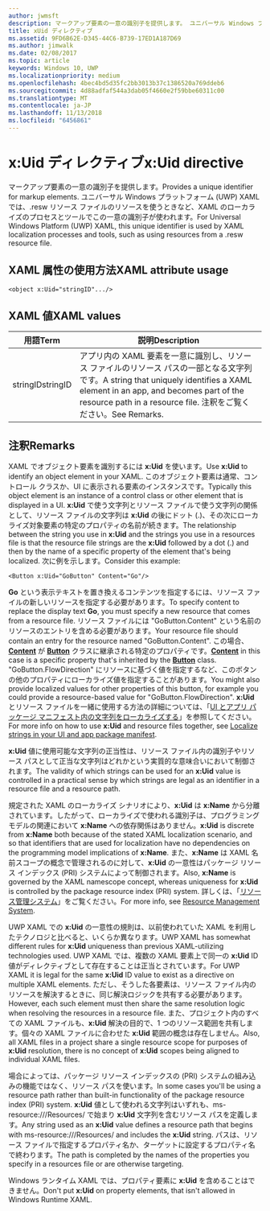 ```yaml
---
author: jwmsft
description: マークアップ要素の一意の識別子を提供します。 ユニバーサル Windows プラットフォーム (UWP) XAML では、.resw リソース ファイルのリソースを使うときなど、XAML のローカライズのプロセスとツールでこの一意の識別子が使われます。
title: xUid ディレクティブ
ms.assetid: 9FD6B62E-D345-44C6-B739-17ED1A187D69
ms.author: jimwalk
ms.date: 02/08/2017
ms.topic: article
keywords: Windows 10, UWP
ms.localizationpriority: medium
ms.openlocfilehash: 4bec4bd5d35fc2bb3013b37c1386520a769ddeb6
ms.sourcegitcommit: 4d88adfaf544a3dab05f4660e2f59bbe60311c00
ms.translationtype: MT
ms.contentlocale: ja-JP
ms.lasthandoff: 11/13/2018
ms.locfileid: "6456861"
---
```

# <a name="xuid-directive"></a><span data-ttu-id="7f819-105">x:Uid ディレクティブ</span><span class="sxs-lookup"><span data-stu-id="7f819-105">x:Uid directive</span></span>


<span data-ttu-id="7f819-106">マークアップ要素の一意の識別子を提供します。</span><span class="sxs-lookup"><span data-stu-id="7f819-106">Provides a unique identifier for markup elements.</span></span> <span data-ttu-id="7f819-107">ユニバーサル Windows プラットフォーム (UWP) XAML では、.resw リソース ファイルのリソースを使うときなど、XAML のローカライズのプロセスとツールでこの一意の識別子が使われます。</span><span class="sxs-lookup"><span data-stu-id="7f819-107">For Universal Windows Platform (UWP) XAML, this unique identifier is used by XAML localization processes and tools, such as using resources from a .resw resource file.</span></span>

## <a name="xaml-attribute-usage"></a><span data-ttu-id="7f819-108">XAML 属性の使用方法</span><span class="sxs-lookup"><span data-stu-id="7f819-108">XAML attribute usage</span></span>

``` syntax
<object x:Uid="stringID".../>
```

## <a name="xaml-values"></a><span data-ttu-id="7f819-109">XAML 値</span><span class="sxs-lookup"><span data-stu-id="7f819-109">XAML values</span></span>

| <span data-ttu-id="7f819-110">用語</span><span class="sxs-lookup"><span data-stu-id="7f819-110">Term</span></span> | <span data-ttu-id="7f819-111">説明</span><span class="sxs-lookup"><span data-stu-id="7f819-111">Description</span></span> |
|------|-------------|
| <span data-ttu-id="7f819-112">stringID</span><span class="sxs-lookup"><span data-stu-id="7f819-112">stringID</span></span> | <span data-ttu-id="7f819-113">アプリ内の XAML 要素を一意に識別し、リソース ファイルのリソース パスの一部となる文字列です。</span><span class="sxs-lookup"><span data-stu-id="7f819-113">A string that uniquely identifies a XAML element in an app, and becomes part of the resource path in a resource file.</span></span> <span data-ttu-id="7f819-114">注釈をご覧ください。</span><span class="sxs-lookup"><span data-stu-id="7f819-114">See Remarks.</span></span>| 

## <a name="remarks"></a><span data-ttu-id="7f819-115">注釈</span><span class="sxs-lookup"><span data-stu-id="7f819-115">Remarks</span></span>

<span data-ttu-id="7f819-116">XAML でオブジェクト要素を識別するには **x:Uid** を使います。</span><span class="sxs-lookup"><span data-stu-id="7f819-116">Use **x:Uid** to identify an object element in your XAML.</span></span> <span data-ttu-id="7f819-117">このオブジェクト要素は通常、コントロール クラスか、UI に表示される要素のインスタンスです。</span><span class="sxs-lookup"><span data-stu-id="7f819-117">Typically this object element is an instance of a control class or other element that is displayed in a UI.</span></span> <span data-ttu-id="7f819-118">**x:Uid** で使う文字列とリソース ファイルで使う文字列の関係として、リソース ファイルの文字列は **x:Uid** の後にドット (.)、その次にローカライズ対象要素の特定のプロパティの名前が続きます。</span><span class="sxs-lookup"><span data-stu-id="7f819-118">The relationship between the string you use in **x:Uid** and the strings you use in a resources file is that the resource file strings are the **x:Uid** followed by a dot (.) and then by the name of a specific property of the element that's being localized.</span></span> <span data-ttu-id="7f819-119">次に例を示します。</span><span class="sxs-lookup"><span data-stu-id="7f819-119">Consider this example:</span></span>

``` syntax
<Button x:Uid="GoButton" Content="Go"/>
```

<span data-ttu-id="7f819-120">**Go** という表示テキストを置き換えるコンテンツを指定するには、リソース ファイルの新しいリソースを指定する必要があります。</span><span class="sxs-lookup"><span data-stu-id="7f819-120">To specify content to replace the display text **Go**, you must specify a new resource that comes from a resource file.</span></span> <span data-ttu-id="7f819-121">リソース ファイルには "GoButton.Content" という名前のリソースのエントリを含める必要があります。</span><span class="sxs-lookup"><span data-stu-id="7f819-121">Your resource file should contain an entry for the resource named "GoButton.Content".</span></span> <span data-ttu-id="7f819-122">この場合、[**Content**](/uwp/api/windows.ui.xaml.controls.contentcontrol.content) が [**Button**](/uwp/api/windows.ui.xaml.controls.button) クラスに継承される特定のプロパティです。</span><span class="sxs-lookup"><span data-stu-id="7f819-122">[**Content**](/uwp/api/windows.ui.xaml.controls.contentcontrol.content) in this case is a specific property that's inherited by the [**Button**](/uwp/api/windows.ui.xaml.controls.button) class.</span></span> <span data-ttu-id="7f819-123">"GoButton.FlowDirection" にリソースに基づく値を指定するなど、このボタンの他のプロパティにローカライズ値を指定することがあります。</span><span class="sxs-lookup"><span data-stu-id="7f819-123">You might also provide localized values for other properties of this button, for example you could provide a resource-based value for "GoButton.FlowDirection".</span></span> <span data-ttu-id="7f819-124">**x:Uid** とリソース ファイルを一緒に使用する方法の詳細については、「[UI とアプリ パッケージ マニフェスト内の文字列をローカライズする](../app-resources/localize-strings-ui-manifest.md)」を参照してください。</span><span class="sxs-lookup"><span data-stu-id="7f819-124">For more info on how to use **x:Uid** and resource files together, see [Localize strings in your UI and app package manifest](../app-resources/localize-strings-ui-manifest.md).</span></span>

<span data-ttu-id="7f819-125">**x:Uid** 値に使用可能な文字列の正当性は、リソース ファイル内の識別子やリソース パスとして正当な文字列はどれかという実質的な意味合いにおいて制御されます。</span><span class="sxs-lookup"><span data-stu-id="7f819-125">The validity of which strings can be used for an **x:Uid** value is controlled in a practical sense by which strings are legal as an identifier in a resource file and a resource path.</span></span>

<span data-ttu-id="7f819-126">規定された XAML のローカライズ シナリオにより、**x:Uid** は **x:Name** から分離されています。したがって、ローカライズで使われる識別子は、プログラミング モデルの関連において **x:Name** への依存関係はありません。</span><span class="sxs-lookup"><span data-stu-id="7f819-126">**x:Uid** is discrete from **x:Name** both because of the stated XAML localization scenario, and so that identifiers that are used for localization have no dependencies on the programming model implications of **x:Name**.</span></span> <span data-ttu-id="7f819-127">また、**x:Name** は XAML 名前スコープの概念で管理されるのに対して、**x:Uid** の一意性はパッケージ リソース インデックス (PRI) システムによって制御されます。</span><span class="sxs-lookup"><span data-stu-id="7f819-127">Also, **x:Name** is governed by the XAML namescope concept, whereas uniqueness for **x:Uid** is controlled by the package resource index (PRI) system.</span></span> <span data-ttu-id="7f819-128">詳しくは、「[リソース管理システム](../app-resources/resource-management-system.md)」をご覧ください。</span><span class="sxs-lookup"><span data-stu-id="7f819-128">For more info, see [Resource Management System](../app-resources/resource-management-system.md).</span></span>

<span data-ttu-id="7f819-129">UWP XAML での **x:Uid** の一意性の規則は、以前使われていた XAML を利用したテクノロジと比べると、いくらか異なります。</span><span class="sxs-lookup"><span data-stu-id="7f819-129">UWP XAML has somewhat different rules for **x:Uid** uniqueness than previous XAML-utilizing technologies used.</span></span> <span data-ttu-id="7f819-130">UWP XAML では、複数の XAML 要素上で同一の **x:Uid** ID 値がディレクティブとして存在することは正当とされています。</span><span class="sxs-lookup"><span data-stu-id="7f819-130">For UWP XAML it is legal for the same **x:Uid** ID value to exist as a directive on multiple XAML elements.</span></span> <span data-ttu-id="7f819-131">ただし、そうした各要素は、リソース ファイル内のリソースを解決するときに、同じ解決ロジックを共有する必要があります。</span><span class="sxs-lookup"><span data-stu-id="7f819-131">However, each such element must then share the same resolution logic when resolving the resources in a resource file.</span></span> <span data-ttu-id="7f819-132">また、プロジェクト内のすべての XAML ファイルも、**x:Uid** 解決の目的で、1 つのリソース範囲を共有します。個々の XAML ファイルに合わせた **x:Uid** 範囲の概念は存在しません。</span><span class="sxs-lookup"><span data-stu-id="7f819-132">Also, all XAML files in a project share a single resource scope for purposes of **x:Uid** resolution, there is no concept of **x:Uid** scopes being aligned to individual XAML files.</span></span>

<span data-ttu-id="7f819-133">場合によっては、パッケージ リソース インデックスの (PRI) システムの組み込みの機能ではなく、リソース パスを使います。</span><span class="sxs-lookup"><span data-stu-id="7f819-133">In some cases you'll be using a resource path rather than built-in functionality of the package resource index (PRI) system.</span></span> <span data-ttu-id="7f819-134">**x:Uid** 値として使われる文字列はいずれも、ms-resource:///Resources/ で始まり **x:Uid** 文字列を含むリソース パスを定義します。</span><span class="sxs-lookup"><span data-stu-id="7f819-134">Any string used as an **x:Uid** value defines a resource path that begins with ms-resource:///Resources/ and includes the **x:Uid** string.</span></span> <span data-ttu-id="7f819-135">パスは、リソース ファイルで指定するプロパティ名か、ターゲットに設定するプロパティ名で終わります。</span><span class="sxs-lookup"><span data-stu-id="7f819-135">The path is completed by the names of the properties you specify in a resources file or are otherwise targeting.</span></span>

<span data-ttu-id="7f819-136">Windows ランタイム XAML では、プロパティ要素に **x:Uid** を含めることはできません。</span><span class="sxs-lookup"><span data-stu-id="7f819-136">Don't put **x:Uid** on property elements, that isn't allowed in Windows Runtime XAML.</span></span>

